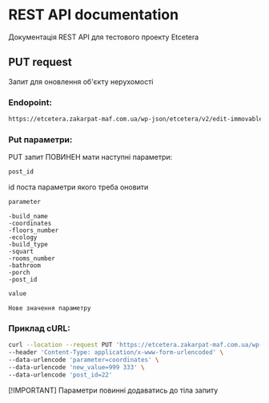 
# REST API documentation

Документація REST API для тестового проекту Etcetera

## PUT request
Запит для оновлення об'єкту нерухомості

### Endopoint:
```sh
https://etcetera.zakarpat-maf.com.ua/wp-json/etcetera/v2/edit-immovable
```

### Put параметри:

PUT запит ПОВИНЕН мати наступні параметри:

```sh
post_id
```
id поста параметри якого треба оновити

```sh
parameter
```	
	-build_name
	-coordinates
	-floors_number
	-ecology
	-build_type
	-squart
	-rooms_number
	-bathroom
	-porch
	-post_id
	
```sh
value
```
    Нове значення параметру

### Приклад сURL:

```sh
curl --location --request PUT 'https://etcetera.zakarpat-maf.com.ua/wp-json/etcetera/v2/edit-immovable?parameter=build_name&new_value=%D0%9D%D0%BE%D0%B2%D0%B0%20%D0%BD%D0%B0%D0%B7%D0%B2%D0%B0%20%D0%B7%20%D1%80%D0%B5%D1%81%D1%82%20%D0%B0%D0%BF%D0%B8&post_id=22' \
--header 'Content-Type: application/x-www-form-urlencoded' \
--data-urlencode 'parameter=coordinates' \
--data-urlencode 'new_value=999 333' \
--data-urlencode 'post_id=22'
```

[!IMPORTANT]
Параметри повинні додаватись до тіла запиту

	
